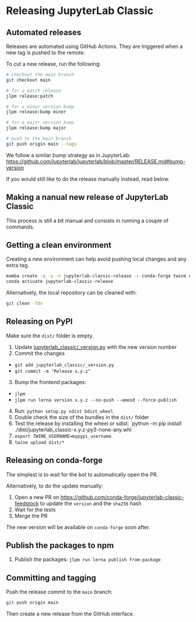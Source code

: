 # Releasing JupyterLab Classic

## Automated releases

Releases are automated using GitHub Actions. They are triggered when a new tag is pushed to the remote.

To cut a new release, run the following:

```bash
# checkout the main branch
git checkout main

# for a patch release
jlpm release:patch

# for a minor version bump
jlpm release:bump minor

# for a major version bump
jlpm release:bump major

# push to the main branch
git push origin main --tags
```

We follow a similar bump strategy as in JupyterLab: https://github.com/jupyterlab/jupyterlab/blob/master/RELEASE.md#bump-version

If you would still like to do the release manually instead, read below.

## Making a nanual new release of JupyterLab Classic

This process is still a bit manual and consists in running a couple of commands.

## Getting a clean environment

Creating a new environment can help avoid pushing local changes and any extra tag.

```bash
mamba create -q -y -n jupyterlab-classic-release -c conda-forge twine nodejs jupyter-packaging jupyterlab -y
conda activate jupyterlab-classic-release
```

Alternatively, the local repository can be cleaned with:

```bash
git clean -fdx
```

## Releasing on PyPI

Make sure the `dist/` folder is empty.

1. Update [jupyterlab_classic/\_version.py](./jupyterlab_classic/_version.py) with the new version number
2. Commit the changes

- `git add jupyterlab_classic/_version.py`
- `git commit -m "Release x.y.z"`

3. Bump the frontend packages:

- `jlpm`
- `jlpm run lerna version x.y.z --no-push --amend --force-publish`

4. Run: `python setup.py sdist bdist_wheel`
5. Double check the size of the bundles in the `dist/` folder
6. Test the release by installing the wheel or sdist: `python -m pip install ./dist/jupyterlab_classic-x.y.z-py3-none-any.whl
7. `export TWINE_USERNAME=mypypi_username`
8. `twine upload dist/*`

## Releasing on conda-forge

The simplest is to wait for the bot to automatically open the PR.

Alternatively, to do the update manually:

1. Open a new PR on https://github.com/conda-forge/jupyterlab-classic-feedstock to update the `version` and the `sha256` hash
2. Wait for the tests
3. Merge the PR

The new version will be available on `conda-forge` soon after.

## Publish the packages to npm

1. Publish the packages: `jlpm run lerna publish from-package`

## Committing and tagging

Push the release commit to the `main` branch:

```bash
git push origin main
```

Then create a new release from the GitHub interface.
